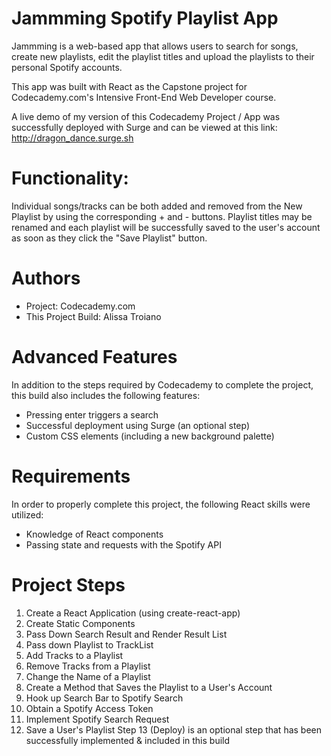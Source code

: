 # Jammming Spotify Playlist App
Jammming is a web-based app that allows users to search for songs, create new playlists, edit the playlist titles and upload the playlists to their personal Spotify accounts.

This app was built with React as the Capstone project for Codecademy.com's Intensive Front-End Web Developer course.

A live demo of my version of this Codecademy Project / App was successfully deployed with Surge and can be viewed at this link: http://dragon_dance.surge.sh

# Functionality:
Individual songs/tracks can be both added and removed from the New Playlist by using the corresponding + and - buttons. Playlist titles may be renamed and each playlist will be successfully saved to the user's account as soon as they click the "Save Playlist" button.

# Authors
- Project: Codecademy.com
- This Project Build: Alissa Troiano

# Advanced Features
 In addition to the steps required by Codecademy to complete the project, this build also includes the following features:
 - Pressing enter triggers a search
 - Successful deployment using Surge (an optional step)
 - Custom CSS elements (including a new background palette)

# Requirements
In order to properly complete this project, the following React skills were utilized:
- Knowledge of React components
- Passing state and requests with the Spotify API 

# Project Steps
1. Create a React Application (using create-react-app)
2. Create Static Components
3. Pass Down Search Result and Render Result List
4. Pass down Playlist to TrackList
5. Add Tracks to a Playlist
6. Remove Tracks from a Playlist
7. Change the Name of a Playlist
8. Create a Method that Saves the Playlist to a User's Account
9. Hook up Search Bar to Spotify Search
10. Obtain a Spotify Access Token
11. Implement Spotify Search Request
12. Save a User's Playlist
Step 13 (Deploy) is an optional step that has been successfully implemented & included in this build

